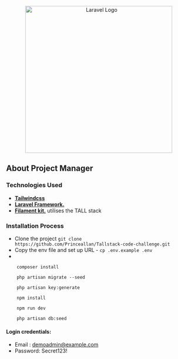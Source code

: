 <p align="center"><a href="https://laravel.com" target="_blank"><img src="https://raw.githubusercontent.com/laravel/art/master/logo-lockup/5%20SVG/2%20CMYK/1%20Full%20Color/laravel-logolockup-cmyk-red.svg" width="400" alt="Laravel Logo"></a></p>

## About Project Manager
### Technologies Used

- **[Tailwindcss](https://tailwindcss.com/)**
- **[Laravel Framework.](https://tighten.co)**
- **[Filament kit.](https://filamentphp.com/)** utilises the TALL stack

### Installation Process
- Clone the project ```git clone https://github.com/Princeallan/Tallstack-code-challenge.git```
- Copy the env file and set up URL - ```cp .env.example .env```
- 
``` 
    composer install
    
    php artisan migrate --seed
    
    php artisan key:generate
    
    npm install 
    
    npm run dev
    
    php artisan db:seed
```

#### Login credentials: 
- Email : demoadmin@example.com
- Password: Secret123!
